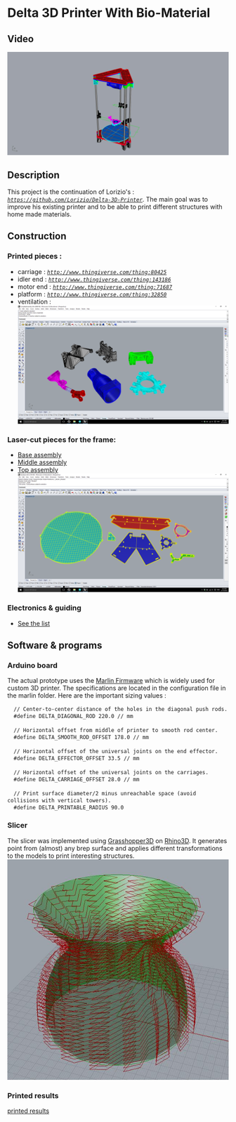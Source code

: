 # Delta 3D Printer With Bio-Material

## Video
[![IMAGE ALT TEXT](photos/animationTurn360/Animation000.jpg)](https://youtu.be/-XNRGnteBmc)

## Description
This project is the continuation of Lorizio's :  *[`https://github.com/Lorizio/Delta-3D-Printer`](https://github.com/Lorizio/Delta-3D-Printer)*.
The main goal was to improve his existing printer and to be able to print different structures with home made materials.

## Construction
### Printed pieces :
- carriage : *[`http://www.thingiverse.com/thing:80425`](http://www.thingiverse.com/thing:80425)*
- idler end : *[`http://www.thingiverse.com/thing:143186`](http://www.thingiverse.com/thing:143186)*
- motor end : *[`http://www.thingiverse.com/thing:71687`](http://www.thingiverse.com/thing:71687)*
- platform : *[`http://www.thingiverse.com/thing:32850`](http://www.thingiverse.com/thing:32850)*
- ventilation : 
![Printed pieces](photos/pieces3d.png)


### Laser-cut pieces for the frame:
- [Base assembly](hardware/baseAssembly.3dm)
- [Middle assembly](hardware/middleAssembly.3dm)
- [Top assembly](hardware/topAssembly.3dm)
![Wooden pieces](photos/piecesWood.png)

### Electronics & guiding
- [See the list](hardware/partsListToBuy.odt)

## Software & programs
### Arduino board
The actual prototype uses the [Marlin Firmware](https://github.com/MarlinFirmware/Marlin) which is widely used for custom 3D printer. The specifications are located in the configuration file in the marlin folder.
Here are the important sizing values :
```
  // Center-to-center distance of the holes in the diagonal push rods.
  #define DELTA_DIAGONAL_ROD 220.0 // mm

  // Horizontal offset from middle of printer to smooth rod center.
  #define DELTA_SMOOTH_ROD_OFFSET 178.0 // mm

  // Horizontal offset of the universal joints on the end effector.
  #define DELTA_EFFECTOR_OFFSET 33.5 // mm

  // Horizontal offset of the universal joints on the carriages.
  #define DELTA_CARRIAGE_OFFSET 28.0 // mm

  // Print surface diameter/2 minus unreachable space (avoid collisions with vertical towers).
  #define DELTA_PRINTABLE_RADIUS 90.0
```

### Slicer
The slicer was implemented using [Grasshopper3D](http://www.grasshopper3d.com/) on [Rhino3D](http://www.rhino3d.com/). It generates point from (almost) any brep surface and applies different transformations to the models to print interesting structures.
![model in green, generated path in red](photos/grasshopperPath.JPG)

### Printed results
[printed results](photos/printings.jpg)